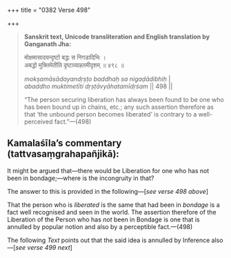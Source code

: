 +++
title = "0382 Verse 498"

+++
> **Sanskrit text, Unicode transliteration and English translation by Ganganath Jha:** 
>
> मोक्षमासादयन्दृष्टो बद्धः स निगडादिभिः ।  
> अबद्धो मुक्तिमेतीति दृष्टाव्याहतमीदृशम् ॥ ४९८ ॥ 
>
> *mokṣamāsādayandṛṣṭo baddhaḥ sa nigaḍādibhiḥ* \|  
> *abaddho muktimetīti dṛṣṭāvyāhatamīdṛśam* \|\| 498 \|\| 
>
> “The person securing liberation has always been found to be one who has been bound up in chains, etc.; any such assertion therefore as that ‘the unbound person becomes liberated’ is contrary to a well-perceived fact.”—(498)



## Kamalaśīla’s commentary (tattvasaṃgrahapañjikā):

It might be argued that—there would be Liberation for one who has not been in bondage;—where is the incongruity in that?

The answer to this is provided in the following—[*see verse 498 above*]

That the person who is *liberated* is the same that had been in *bondage* is a fact well recognised and seen in the world. The assertion therefore of the Liberation of the Person who has *not* been in Bondage is one that is annulled by popular notion and also by a perceptible fact.—(498)

The following *Text* points out that the said idea is annulled by Inference also—[*see verse 499 next*]


